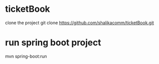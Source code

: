 # ticketBook
clone the project 
git clone https://github.com/shalikacomm/ticketBook.git


# run spring boot project
mvn spring-boot:run
